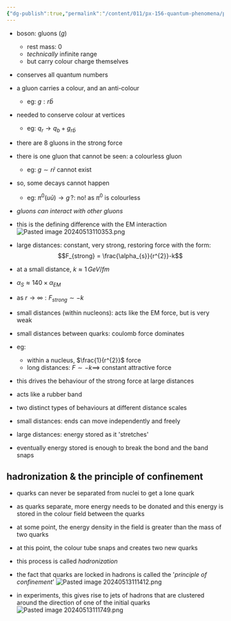 ```yaml
---
{"dg-publish":true,"permalink":"/content/011/px-156-quantum-phenomena/px-156-b-particle-physics/px-156-h-aspects-of-the-forces/px-156-h2-the-strong-force/","noteIcon":"1","created":"2024-11-25T10:50:32.000+00:00","updated":"2024-11-26T20:03:16.025+00:00"}
---
```


- boson: gluons ($g$)
	- rest mass: $0$
	- *technically* infinite range
	- but carry colour charge themselves
- conserves all quantum numbers
- a gluon carries a colour, and an anti-colour
	- eg: $g: r\bar b$
- needed to conserve colour at vertices
	- eg: $q_{r} \to q_{b} + g_{r\bar b}$

- there are 8 gluons in the strong force
- there is one gluon that cannot be seen: a colourless gluon
	- eg: $g\sim r\bar r$ cannot exist
- so, some decays cannot happen
	- eg: $\pi^{0}(u\bar u) \to g \,?:$ no! as $\pi^{0}$ is colourless

- *gluons can interact with other gluons*
- this is the defining difference with the EM interaction
![Pasted image 20240513110353.png](/img/user/pics/Pasted%20image%2020240513110353.png)

- large distances: constant, very strong, restoring force with the form: 
$$F_{strong} = \frac{\alpha_{s}}{r^{2}}-k$$
- at a small distance, $k\approx 1\,GeV/fm$
- $\alpha_{S}\approx 140 \times \alpha_{EM}$
- as $r\to\infty: F_{strong}\sim-k$

- small distances (within nucleons): acts like the EM force, but is very weak
- small distances between quarks: coulomb force dominates
- eg:
	- within a nucleus, $\frac{1}{r^{2}}$ force
	- long distances: $F\sim -k \implies$ constant attractive force
- this drives the behaviour of the strong force at large distances

- acts like a rubber band
- two distinct types of behaviours at different distance scales
- small distances: ends can move independently and freely
- large distances: energy stored as it 'stretches'
- eventually energy stored is enough to break the bond and the band snaps
## hadronization & the principle of confinement
- quarks can never be separated from nuclei to get a lone quark
- as quarks separate, more energy needs to be donated and this energy is stored in the colour field between the quarks
- at some point, the energy density in the field is greater than the mass of two quarks
- at this point, the colour tube snaps and creates two new quarks
- this process is called *hadronization*
- the fact that quarks are locked in hadrons is called the '*principle of confinement*'
![Pasted image 20240513111412.png](/img/user/pics/Pasted%20image%2020240513111412.png)

- in experiments, this gives rise to jets of hadrons that are clustered around the direction of one of the initial quarks
![Pasted image 20240513111749.png](/img/user/pics/Pasted%20image%2020240513111749.png)
